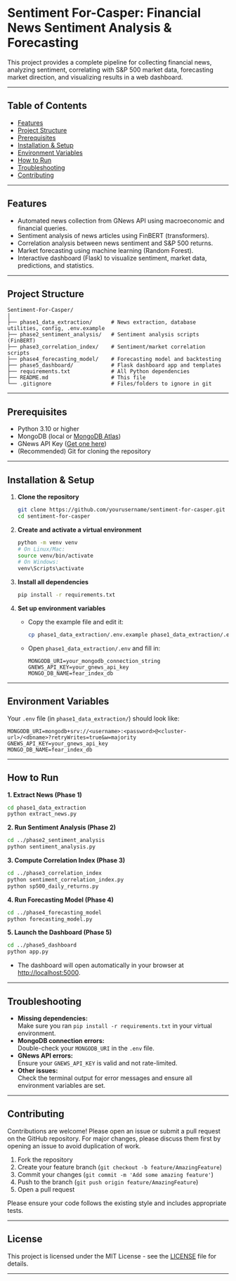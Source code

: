 # Sentiment For-Casper: Financial News Sentiment Analysis & Forecasting

This project provides a complete pipeline for collecting financial news, analyzing sentiment, correlating with S&P 500 market data, forecasting market direction, and visualizing results in a web dashboard.

---

## Table of Contents

- [Features](#features)
- [Project Structure](#project-structure)
- [Prerequisites](#prerequisites)
- [Installation & Setup](#installation--setup)
- [Environment Variables](#environment-variables)
- [How to Run](#how-to-run)
- [Troubleshooting](#troubleshooting)
- [Contributing](#contributing)

---

## Features

- Automated news collection from GNews API using macroeconomic and financial queries.
- Sentiment analysis of news articles using FinBERT (transformers).
- Correlation analysis between news sentiment and S&P 500 returns.
- Market forecasting using machine learning (Random Forest).
- Interactive dashboard (Flask) to visualize sentiment, market data, predictions, and statistics.

---

## Project Structure

```
Sentiment-For-Casper/
│
├── phase1_data_extraction/      # News extraction, database utilities, config, .env.example
├── phase2_sentiment_analysis/   # Sentiment analysis scripts (FinBERT)
├── phase3_correlation_index/    # Sentiment/market correlation scripts
├── phase4_forecasting_model/    # Forecasting model and backtesting
├── phase5_dashboard/            # Flask dashboard app and templates
├── requirements.txt             # All Python dependencies
├── README.md                    # This file
└── .gitignore                   # Files/folders to ignore in git
```

---

## Prerequisites

- Python 3.10 or higher  
- MongoDB (local or [MongoDB Atlas](https://www.mongodb.com/atlas/database))
- GNews API Key ([Get one here](https://gnews.io/))
- (Recommended) Git for cloning the repository

---

## Installation & Setup

1. **Clone the repository**
    ```sh
    git clone https://github.com/yourusername/sentiment-for-casper.git
    cd sentiment-for-casper
    ```

2. **Create and activate a virtual environment**
    ```sh
    python -m venv venv
    # On Linux/Mac:
    source venv/bin/activate
    # On Windows:
    venv\Scripts\activate
    ```

3. **Install all dependencies**
    ```sh
    pip install -r requirements.txt
    ```

4. **Set up environment variables**
    - Copy the example file and edit it:
      ```sh
      cp phase1_data_extraction/.env.example phase1_data_extraction/.env
      ```
    - Open `phase1_data_extraction/.env` and fill in:
      ```
      MONGODB_URI=your_mongodb_connection_string
      GNEWS_API_KEY=your_gnews_api_key
      MONGO_DB_NAME=fear_index_db
      ```

---

## Environment Variables

Your `.env` file (in `phase1_data_extraction/`) should look like:

```
MONGODB_URI=mongodb+srv://<username>:<password>@<cluster-url>/<dbname>?retryWrites=true&w=majority
GNEWS_API_KEY=your_gnews_api_key
MONGO_DB_NAME=fear_index_db
```

---

## How to Run

**1. Extract News (Phase 1)**
```sh
cd phase1_data_extraction
python extract_news.py
```

**2. Run Sentiment Analysis (Phase 2)**
```sh
cd ../phase2_sentiment_analysis
python sentiment_analysis.py
```

**3. Compute Correlation Index (Phase 3)**
```sh
cd ../phase3_correlation_index
python sentiment_correlation_index.py
python sp500_daily_returns.py
```

**4. Run Forecasting Model (Phase 4)**
```sh
cd ../phase4_forecasting_model
python forecasting_model.py
```

**5. Launch the Dashboard (Phase 5)**
```sh
cd ../phase5_dashboard
python app.py
```
- The dashboard will open automatically in your browser at [http://localhost:5000](http://localhost:5000).

---

## Troubleshooting

- **Missing dependencies:**  
  Make sure you ran `pip install -r requirements.txt` in your virtual environment.
- **MongoDB connection errors:**  
  Double-check your `MONGODB_URI` in the `.env` file.
- **GNews API errors:**  
  Ensure your `GNEWS_API_KEY` is valid and not rate-limited.
- **Other issues:**  
  Check the terminal output for error messages and ensure all environment variables are set.

---

## Contributing

Contributions are welcome! Please open an issue or submit a pull request on the GitHub repository. For major changes, please discuss them first by opening an issue to avoid duplication of work.

1. Fork the repository
2. Create your feature branch (`git checkout -b feature/AmazingFeature`)
3. Commit your changes (`git commit -m 'Add some amazing feature'`)
4. Push to the branch (`git push origin feature/AmazingFeature`)
5. Open a pull request

Please ensure your code follows the existing style and includes appropriate tests.

---

## License

This project is licensed under the MIT License - see the [LICENSE](LICENSE) file for details.

---
